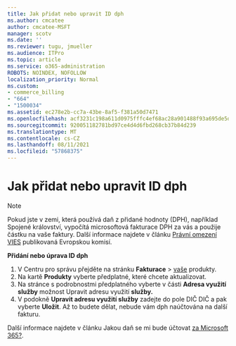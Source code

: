 ```yaml
---
title: Jak přidat nebo upravit ID dph
ms.author: cmcatee
author: cmcatee-MSFT
manager: scotv
ms.date: ''
ms.reviewer: tugu, jmueller
ms.audience: ITPro
ms.topic: article
ms.service: o365-administration
ROBOTS: NOINDEX, NOFOLLOW
localization_priority: Normal
ms.custom:
- commerce_billing
- "664"
- "1500034"
ms.assetid: ec278e2b-cc7a-43be-8af5-f381a50d7471
ms.openlocfilehash: acf3231c198a611d0975fffc4ef68ac28a901488f93a695de5d8f19bebf80f25
ms.sourcegitcommit: 920051182781bd97ce4d4d6fbd268cb37b84d239
ms.translationtype: MT
ms.contentlocale: cs-CZ
ms.lasthandoff: 08/11/2021
ms.locfileid: "57868375"
---
```

# <a name="how-to-add-or-edit-a-vatid"></a>Jak přidat nebo upravit ID dph

> [!NOTE]
> Pokud jste v zemi, která používá daň z přidané hodnoty (DPH), například Spojené království, vypočítá microsoftová fakturace DPH za vás a použije částku na vaše faktury. Další informace najdete v článku [Právní omezení VIES](https://go.microsoft.com/fwlink/p/?LinkID=841741) publikovaná Evropskou komisí.

**Přidání nebo úprava ID dph**

1. V Centru pro správu přejděte na stránku **Fakturace** \> [vaše](https://go.microsoft.com/fwlink/p/?linkid=842054) produkty.
2. Na kartě **Produkty** vyberte předplatné, které chcete aktualizovat.
3. Na stránce s podrobnostmi předplatného vyberte v části **Adresa využití služby** možnost Upravit adresu využití **služby.**
4. V podokně **Upravit adresu využití služby** zadejte do  pole DIČ DIČ a pak vyberte **Uložit**. Až to budete dělat, nebude vám dph naúčtována na další fakturu.

Další informace najdete v článku Jakou daň se mi bude účtovat [za Microsoft 365?](https://docs.microsoft.com/microsoft-365/commerce/billing-and-payments/tax-information#what-tax-will-i-be-charged).